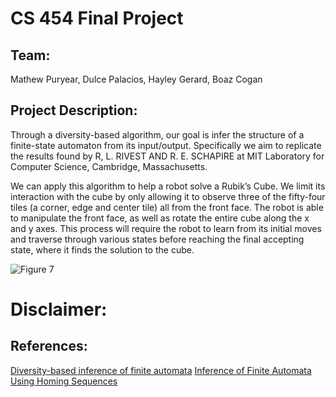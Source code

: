 # CS 454 Final Project

## Team:
Mathew Puryear, Dulce Palacios, Hayley Gerard, Boaz Cogan

## Project Description:
Through a diversity-based algorithm, our goal is infer the structure of a finite-state automaton from its input/output. Specifically we aim to replicate the results found by R, L. RIVEST AND R. E. SCHAPIRE at MIT Laboratory for Computer Science, Cambridge, Massachusetts. 

We can apply this algorithm to help a robot solve a Rubik’s Cube. We limit its interaction with the cube by only allowing it to observe three of the fifty-four tiles (a corner, edge and center tile) all from the front face. The robot is able to manipulate the front face, as well as rotate the entire cube along the x and y axes. This process will require the robot to learn from its initial moves and traverse through various states before reaching the final accepting state, where it finds the solution to the cube.

![Figure 7](https://imgur.com/041ehZS)

# Disclaimer:


## References:
[Diversity-based inference of finite automata](https://www.cs.princeton.edu/~schapire/papers/diversity-based-inference.pdf)
[Inference of Finite Automata Using Homing Sequences](https://pdfs.semanticscholar.org/9a62/d26420afc77543c8f17bae1b482bcb28dc66.pdf)